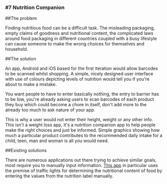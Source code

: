 ### #7 Nutrition Companion

##The problem

Finding nutritious food can be a difficult task. The misleading packaging, empty claims of goodness and nutritional content, the complicated laws around food packaging in different countries coupled with a busy lifestyle can cause someone to make the wrong choices for themselves and household.

##The solution

An app, Android and iOS based for the first iteration would allow barcodes to be scanned whilst shopping. A simple, nicely designed user interface with use of colours depicting levels of nutrition would tell you if you're about to make a mistake.

You want people to have to enter basically nothing, the entry to barrier has to be low, you're already asking users to scan barcodes of each product they buy which could become a chore in itself, don't add more to the already too much to ask nature of your app.

This is why a user would not enter their height, weight or any other info. This isn't a weight loss app, it's a nutrition companion app to help people make the right choices and just be informed. Simple graphics showing how much a particular product contributes to the recommended daily intake for a child, teen, man and woman is all you would need.

##Existing solutions

There are numerous applications out there trying to achieve similar goals, most require you to manually input information. [This app](http://www.opc.org.au/take-action/trafficlightfoodtrackerapp.aspx) in particular uses the premise of traffic lights for determining the nutritional content of food by entering the values from the nutrition label manually.
